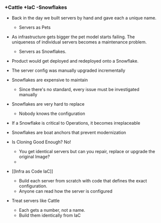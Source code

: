 ### +Cattle +IaC -Snowflakes
- Back in the day we built servers by hand and gave each a unique name. 
	- Servers as Pets
- As infrastructure gets bigger the pet model starts failing. The uniqueness of individual servers becomes a maintenance problem.
	- Servers as Snowflakes.
- Product would get deployed and redeployed onto a Snowflake. 
- The server config was manually upgraded incrementally
- Snowflakes are expensive to maintain
	- Since there's no standard, every issue must be investigated manually
- Snowflakes are very hard to replace
	- Nobody knows the configuration
- If a Snowflake is critical to Operations, it becomes irreplaceable
- Snowflakes are boat anchors that prevent modernization

- Is Cloning Good Enough? No!
	- You get identical servers but can you repair, replace or upgrade the original Image?
	- 
- [[Infra as Code IaC]]
	- Build each server from scratch with code that defines the exact configuration.
	- Anyone can read how the server is configured
	
- Treat servers like Cattle
	- Each gets a number, not a name.
	- Build them identically from IaC
